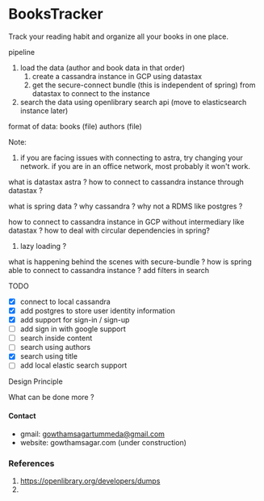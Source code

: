 # BooksTracker
Track your reading habit and organize all your books in one place. 

pipeline 
1. load the data (author and book data in that order)
   1. create a cassandra instance in GCP using datastax 
   2. get the secure-connect bundle (this is independent of spring) from datastax to connect to the instance
2. search the data using openlibrary search api (move to elasticsearch instance later) 

format of data:
books (file) 
authors (file)

Note: 
1. if you are facing issues with connecting to astra, try changing your network. if you are in an office network, most probably it won't work.

what is datastax astra ? 
how to connect to cassandra instance through datastax ? 

what is spring data ?
why cassandra ? why not a RDMS like postgres ? 

how to connect to cassandra instance in GCP without intermediary like datastax ? 
how to deal with circular dependencies in spring? 
1. lazy loading ?

what is happening behind the scenes with secure-bundle ? how is spring able to connect to cassandra instance ?
add filters in search

TODO
- [x] connect to local cassandra
- [x] add postgres to store user identity information
- [x] add support for sign-in / sign-up
- [ ] add sign in with google support
- [ ] search inside content 
- [ ] search using authors 
- [x] search using title 
- [ ] add local elastic search support  

Design Principle 

What can be done more ?

#### Contact
- gmail: gowthamsagartummeda@gmail.com
- website: gowthamsagar.com (under construction)

### References
1. https://openlibrary.org/developers/dumps
2. 